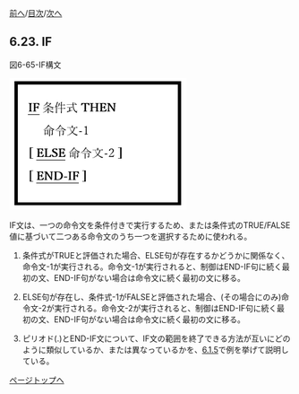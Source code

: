 <!--navi start1-->
[前へ](6-22-2.md)/[目次](https://momo2584.github.io/opensourcecobol.github.io/markdown/TOC.html)/[次へ](6-24.md)
<!--navi end1-->
## 6.23. IF

図6-65-IF構文

![alt text](Image/6-65-If.png)

IF文は、一つの命令文を条件付きで実行するため、または条件式のTRUE/FALSE値に基づいて二つある命令文のうち一つを選択するために使われる。

1. 条件式がTRUEと評価された場合、ELSE句が存在するかどうかに関係なく、命令文-1が実行される。命令文-1が実行されると、制御はEND-IF句に続く最初の文、END-IF句がない場合は命令文に続く最初の文に移る。

2. ELSE句が存在し、条件式-1がFALSEと評価された場合、(その場合にのみ)命令文-2が実行される。命令文-2が実行されると、制御はEND-IF句に続く最初の文、END-IF句がない場合は命令文に続く最初の文に移る。

3. ピリオド(.)とEND-IF文について、IF文の範囲を終了できる方法が互いにどのように類似しているか、または異なっているかを、[6.1.5](6-1-5.md)で例を挙げて説明している。

<!--navi start2-->

[ページトップへ](6-23.md)
<!--navi end2-->
